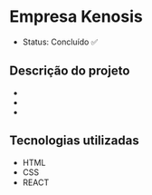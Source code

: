 <link rel="stylesheet" href="https://cdn.jsdelivr.net/gh/devicons/devicon@v2.15.1/devicon.min.css">

<h1>Empresa Kenosis</h1>
  
 <ul>
   <li> Status: Concluído ✅ </li>
 </ul>


<h2>Descrição do projeto</h2>
<ul>
  <li></li>
  <li></li>
  <li></li>
</ul>


  <h2>Tecnologias utilizadas</h2>
  <ul>
    <li>HTML</li>
    <li>CSS</li>
    <li>REACT <img src="https://cdn.jsdelivr.net/gh/devicons/devicon/icons/react/react-original.svg" width="15px"/></li>
  </ul>
